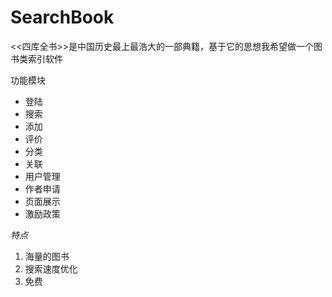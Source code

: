 # SearchBook
&lt;&lt;四库全书>>是中国历史最上最浩大的一部典籍，基于它的思想我希望做一个图书类索引软件

功能模块
- 登陆
- 搜索
- 添加
- 评价
- 分类
- 关联
- 用户管理
- 作者申请
- 页面展示
- 激励政策

*特点*
1. 海量的图书
2. 搜索速度优化
3. 免费


